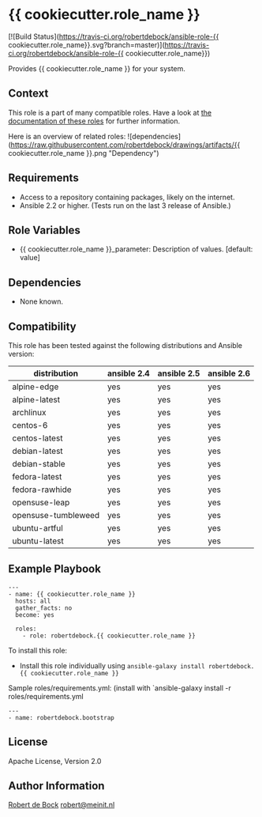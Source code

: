 {{ cookiecutter.role_name }}
=========

[![Build Status](https://travis-ci.org/robertdebock/ansible-role-{{ cookiecutter.role_name}}.svg?branch=master)](https://travis-ci.org/robertdebock/ansible-role-{{ cookiecutter.role_name}})

Provides {{ cookiecutter.role_name }} for your system.

Context
--------
This role is a part of many compatible roles. Have a look at [the documentation of these roles](https://robertdebock.nl/) for further information.

Here is an overview of related roles:
![dependencies](https://raw.githubusercontent.com/robertdebock/drawings/artifacts/{{ cookiecutter.role_name }}.png "Dependency")

Requirements
------------

- Access to a repository containing packages, likely on the internet.
- Ansible 2.2 or higher. (Tests run on the last 3 release of Ansible.)

Role Variables
--------------

- {{ cookiecutter.role_name }}_parameter: Description of values. [default: value]

Dependencies
------------

- None known.

Compatibility
-------------

This role has been tested against the following distributions and Ansible version:

|distribution|ansible 2.4|ansible 2.5|ansible 2.6|
|------------|-----------|-----------|-----------|
|alpine-edge|yes|yes|yes|
|alpine-latest|yes|yes|yes|
|archlinux|yes|yes|yes|
|centos-6|yes|yes|yes|
|centos-latest|yes|yes|yes|
|debian-latest|yes|yes|yes|
|debian-stable|yes|yes|yes|
|fedora-latest|yes|yes|yes|
|fedora-rawhide|yes|yes|yes|
|opensuse-leap|yes|yes|yes|
|opensuse-tumbleweed|yes|yes|yes|
|ubuntu-artful|yes|yes|yes|
|ubuntu-latest|yes|yes|yes|

Example Playbook
----------------

```
---
- name: {{ cookiecutter.role_name }}
  hosts: all
  gather_facts: no
  become: yes

  roles:
    - role: robertdebock.{{ cookiecutter.role_name }}

```

To install this role:
- Install this role individually using `ansible-galaxy install robertdebock.{{ cookiecutter.role_name }}`

Sample roles/requirements.yml: (install with `ansible-galaxy install -r roles/requirements.yml
```
---
- name: robertdebock.bootstrap
```

License
-------

Apache License, Version 2.0

Author Information
------------------

[Robert de Bock](https://robertdebock.nl/) <robert@meinit.nl>
